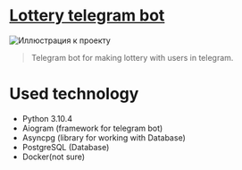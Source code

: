 # [Lottery telegram bot](https://github.com/h0riz4n/lottery_bot)
![Иллюстрация к проекту](https://github.com/h0riz4n/lottery_bot/blob/main/picture.png)
> Telegram bot for making lottery with users in telegram.

# Used technology
- Python 3.10.4
- Aiogram (framework for telegram bot)
- Asyncpg (library for working with Database)
- PostgreSQL (Database)
- Docker(not sure)
